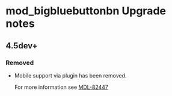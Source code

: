# mod_bigbluebuttonbn Upgrade notes

## 4.5dev+

### Removed

- Mobile support via plugin has been removed.

  For more information see [MDL-82447](https://tracker.moodle.org/browse/MDL-82447)
